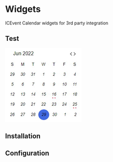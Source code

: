 # Widgets
ICEvent Calendar widgets for 3rd party integration

## Test
![HomeView](./test/topView.jpg)

## Installation

## Configuration



